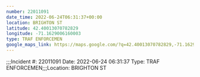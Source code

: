 ```yaml
---
number: 22011091
date_time: 2022-06-24T06:31:37+00:00
location: BRIGHTON ST
latitude: 42.40013070782829
longitude: -71.1629006160003
type: TRAF ENFORCEMEN
google_maps_link: https://maps.google.com/?q=42.40013070782829,-71.1629006160003
---
```


;;;Incident #: 22011091  Date: 2022-06-24 06:31:37   Type: TRAF ENFORCEMEN;;;Location: BRIGHTON ST
